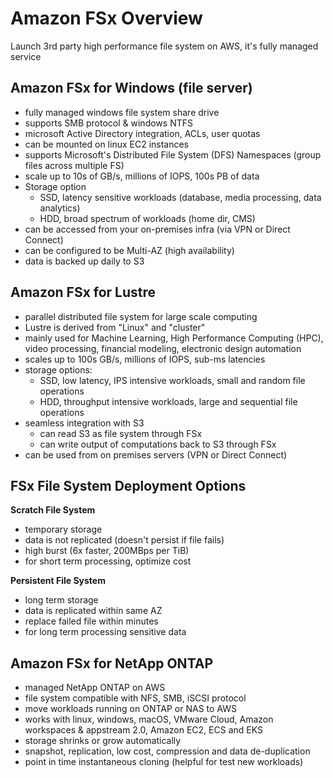 # Amazon FSx Overview

Launch 3rd party high performance file system on AWS, it's fully managed service

## Amazon FSx for Windows (file server)

- fully managed windows file system share drive
- supports SMB protocol & windows NTFS
- microsoft Active Directory integration, ACLs, user quotas
- can be mounted on linux EC2 instances
- supports Microsoft's Distributed File System (DFS) Namespaces (group files across multiple FS)
- scale up to 10s of GB/s, millions of IOPS, 100s PB of data
- Storage option
    - SSD, latency sensitive workloads (database, media processing, data analytics)
    - HDD, broad spectrum of workloads (home dir, CMS)
- can be accessed from your on-premises infra (via VPN or Direct Connect)
- can be configured to be Multi-AZ (high availability)
- data is backed up daily to S3

## Amazon FSx for Lustre

- parallel distributed file system for large scale computing
- Lustre is derived from "Linux" and "cluster"
- mainly used for Machine Learning, High Performance Computing (HPC), video processing, financial modeling, electronic design automation
- scales up to 100s GB/s, millions of IOPS, sub-ms latencies
- storage options:
    - SSD, low latency, IPS intensive workloads, small and random file operations
    - HDD, throughput intensive workloads, large and sequential file operations
- seamless integration with S3
    - can read S3 as file system through FSx
    - can write output of computations back to S3 through FSx
- can be used from on premises servers (VPN or Direct Connect)

## FSx File System Deployment Options

**Scratch File System**
- temporary storage
- data is not replicated (doesn't persist if file fails)
- high burst (6x faster, 200MBps per TiB)
- for short term processing, optimize cost

**Persistent File System**
- long term storage
- data is replicated within same AZ
- replace failed file within minutes
- for long term processing sensitive data

## Amazon FSx for NetApp ONTAP

- managed NetApp ONTAP on AWS
- file system compatible with NFS, SMB, iSCSI protocol
- move workloads running on ONTAP or NAS to AWS
- works with linux, windows, macOS, VMware Cloud, Amazon workspaces & appstream 2.0, Amazon EC2, ECS and EKS
- storage shrinks or grow automatically
- snapshot, replication, low cost, compression and data de-duplication
- point in time instantaneous cloning (helpful for test new workloads)

